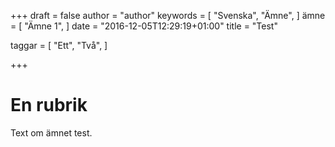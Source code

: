 +++
draft = false
author = "author"
keywords = [
  "Svenska",
  "Ämne",
]
ämne = [
  "Ämne 1",
]
date = "2016-12-05T12:29:19+01:00"
title = "Test"

taggar = [
  "Ett",
  "Två",
]

+++

# En rubrik

Text om ämnet test.

